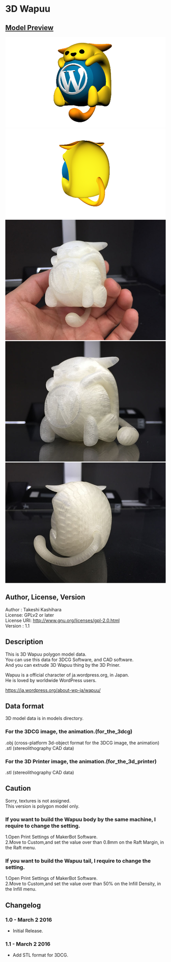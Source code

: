 # 3D Wapuu

## [Model Preview](./models/for_the_3dcg/stl/wapuu_all.stl)  

![3D Wapuu](./images/wapuu_render_1.png)
![3D Wapuu](./images/wapuu_render_2.png)
![3D Wapuu](./images/wapuu_3d_printer_1.jpg)
![3D Wapuu](./images/wapuu_3d_printer_2.jpg)
![3D Wapuu](./images/wapuu_3d_printer_3.jpg)

## Author, License, Version
Author : Takeshi Kashihara  
License: GPLv2 or later  
License URI: http://www.gnu.org/licenses/gpl-2.0.html  
Version : 1.1

## Description
This is 3D Wapuu polygon model data.  
You can use this data for 3DCG Software, and CAD software.  
And you can extrude 3D Wapuu thing by the 3D Priner.  

Wapuu is a official character of ja.wordpress.org, in Japan.  
He is loved by worldwide WordPress users.  

https://ja.wordpress.org/about-wp-ja/wapuu/  

## Data format
3D model data is in models directory.  
### For the 3DCG image, the animation.(for_the_3dcg)
.obj (cross-platform 3d-object format for the 3DCG image, the animation)  
.stl (stereolithography CAD data)  

### For the 3D Printer image, the animation.(for_the_3d_printer)
.stl (stereolithography CAD data)

## Caution
Sorry, textures is not assigned.  
This version is polygon model only.

### If you want to build the Wapuu body by the same machine, I require to change the setting.
1.Open Print Settings of MakerBot Software.  
2.Move to Custom,and set the value over than 0.8mm on the Raft Margin, in the Raft menu.  

### If you want to build the Wapuu tail, I require to change the setting. 
1.Open Print Settings of MakerBot Software.  
2.Move to Custom,and set the value over than 50% on the Infill Density, in the Infill menu.  
  
## Changelog 
### 1.0 - March 2 2016  
* Initial Release.  
### 1.1 - March 2 2016  
* Add STL format for 3DCG.  


